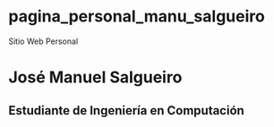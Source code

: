 # pagina_personal_manu_salgueiro
Sitio Web Personal

# José Manuel Salgueiro
## Estudiante de Ingeniería en Computación


